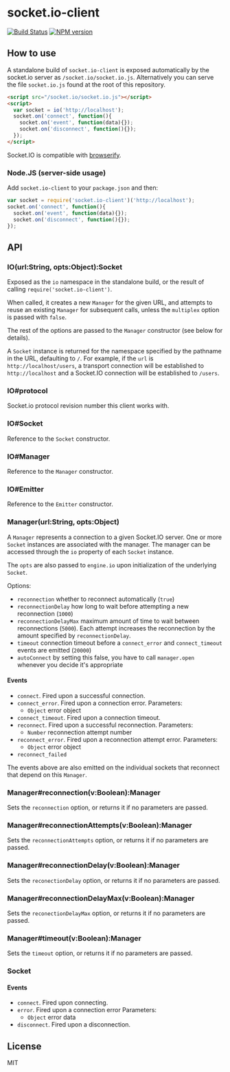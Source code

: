
# socket.io-client

[![Build Status](https://secure.travis-ci.org/Automattic/socket.io-client.png)](http://travis-ci.org/Automattic/socket.io-client)
[![NPM version](https://badge.fury.io/js/socket.io-client.png)](http://badge.fury.io/js/socket.io-client)

## How to use

A standalone build of `socket.io-client` is exposed automatically by the
socket.io server as `/socket.io/socket.io.js`. Alternatively you can
serve the file `socket.io.js` found at the root of this repository.

```html
<script src="/socket.io/socket.io.js"></script>
<script>
  var socket = io('http://localhost');
  socket.on('connect', function(){
    socket.on('event', function(data){});
    socket.on('disconnect', function(){});
  });
</script>
```

Socket.IO is compatible with [browserify](http://browserify.org/).

### Node.JS (server-side usage)

  Add `socket.io-client` to your `package.json` and then:

  ```js
  var socket = require('socket.io-client')('http://localhost');
  socket.on('connect', function(){
    socket.on('event', function(data){});
    socket.on('disconnect', function(){});
  });
  ```

## API

### IO(url:String, opts:Object):Socket

  Exposed as the `io` namespace in the standalone build, or the result
  of calling `require('socket.io-client')`.

  When called, it creates a new `Manager` for the given URL, and attempts
  to reuse an existing `Manager` for subsequent calls, unless the
  `multiplex` option is passed with `false`.

  The rest of the options are passed to the `Manager` constructor (see below
  for details).

  A `Socket` instance is returned for the namespace specified by the
  pathname in the URL, defaulting to `/`. For example, if the `url` is
  `http://localhost/users`, a transport connection will be established to
  `http://localhost` and a Socket.IO connection will be established to
  `/users`.

### IO#protocol

  Socket.io protocol revision number this client works with.

### IO#Socket

  Reference to the `Socket` constructor.

### IO#Manager

  Reference to the `Manager` constructor.

### IO#Emitter

  Reference to the `Emitter` constructor.

### Manager(url:String, opts:Object)

  A `Manager` represents a connection to a given Socket.IO server. One or
  more `Socket` instances are associated with the manager. The manager
  can be accessed through the `io` property of each `Socket` instance.

  The `opts` are also passed to `engine.io` upon initialization of the
  underlying `Socket`.

  Options:
  - `reconnection` whether to reconnect automatically (`true`)
  - `reconnectionDelay` how long to wait before attempting a new
    reconnection (`1000`)
  - `reconnectionDelayMax` maximum amount of time to wait between
    reconnections (`5000`). Each attempt increases the reconnection by
    the amount specified by `reconnectionDelay`.
  - `timeout` connection timeout before a `connect_error`
    and `connect_timeout` events are emitted (`20000`)
  - `autoConnect` by setting this false, you have to call `manager.open`
    whenever you decide it's appropriate

#### Events

  - `connect`. Fired upon a successful connection.
  - `connect_error`. Fired upon a connection error.
    Parameters:
      - `Object` error object
  - `connect_timeout`. Fired upon a connection timeout.
  - `reconnect`. Fired upon a successful reconnection.
    Parameters:
      - `Number` reconnection attempt number
  - `reconnect_error`. Fired upon a reconnection attempt error.
    Parameters:
      - `Object` error object
  - `reconnect_failed`

The events above are also emitted on the individual sockets that
reconnect that depend on this `Manager`.

### Manager#reconnection(v:Boolean):Manager

  Sets the `reconnection` option, or returns it if no parameters
  are passed.

### Manager#reconnectionAttempts(v:Boolean):Manager

  Sets the `reconnectionAttempts` option, or returns it if no parameters
  are passed.

### Manager#reconnectionDelay(v:Boolean):Manager

  Sets the `reconectionDelay` option, or returns it if no parameters
  are passed.

### Manager#reconnectionDelayMax(v:Boolean):Manager

  Sets the `reconectionDelayMax` option, or returns it if no parameters
  are passed.

### Manager#timeout(v:Boolean):Manager

  Sets the `timeout` option, or returns it if no parameters
  are passed.

### Socket

#### Events

  - `connect`. Fired upon connecting.
  - `error`. Fired upon a connection error
    Parameters:
      - `Object` error data
  - `disconnect`. Fired upon a disconnection.

## License

MIT
